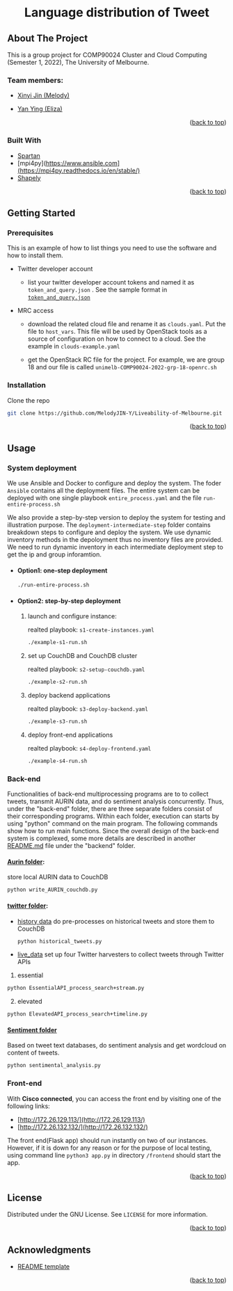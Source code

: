<div id="top"></div>
<!--
*** Thanks for checking out the Best-README-Template. If you have a suggestion
*** that would make this better, please fork the repo and create a pull request
*** or simply open an issue with the tag "enhancement".
*** Don't forget to give the project a star!
*** Thanks again! Now go create something AMAZING! :D
-->



<!-- PROJECT SHIELDS -->
<!--
*** I'm using markdown "reference style" links for readability.
*** Reference links are enclosed in brackets [ ] instead of parentheses ( ).
*** See the bottom of this document for the declaration of the reference variables
*** for contributors-url, forks-url, etc. This is an optional, concise syntax you may use.
*** https://www.markdownguide.org/basic-syntax/#reference-style-links
-->



<!-- PROJECT LOGO -->
<br />
<div align="center">
<h1 align="center"> Language distribution of Tweet </h1>

</div>

<!-- ABOUT THE PROJECT -->
## About The Project
This is a group project for COMP90024 Cluster and Cloud Computing (Semester 1, 2022), The University of Melbourne. 


### Team members: 
* [Xinyi Jin (Melody)](https://www.linkedin.com/in/melody-jin/)

* [Yan Ying (Eliza)](https://www.linkedin.com/in/yan-ying-602848218/)

<p align="right">(<a href="#top">back to top</a>)</p>


### Built With

* [Spartan](https://dashboard.cloud.unimelb.edu.au)
* [mpi4py](https://www.ansible.com](https://mpi4py.readthedocs.io/en/stable/)
* [Shapely](https://shapely.readthedocs.io/en/stable/manual.html)


<p align="right">(<a href="#top">back to top</a>)</p>



<!-- GETTING STARTED -->
## Getting Started

### Prerequisites

This is an example of how to list things you need to use the software and how to install them.
* Twitter developer account 

    * list your twitter developer account tokens and named it as `token_and_query.json` . See the sample format in [`token_and_query.json`](https://github.com/MelodyJIN-Y/Liveability-of-Melbourne/blob/main/backend/twitter/live_data/essential/token_and_query.json)

* MRC access 
  
    * download the related cloud file and rename it as `clouds.yaml`. Put the file to `host_vars`. This file will be used by OpenStack tools as a source of configuration on how to connect to a cloud. See the example in `clouds-example.yaml`
  
    * get the OpenStack RC file for the project. For example, we are group 18 and our file is called `unimelb-COMP90024-2022-grp-18-openrc.sh`

### Installation

Clone the repo
   ```sh
   git clone https://github.com/MelodyJIN-Y/Liveability-of-Melbourne.git
   ```

<p align="right">(<a href="#top">back to top</a>)</p>



<!-- USAGE EXAMPLES -->
## Usage

### System deployment 
We use Ansible and Docker to configure and deploy the system. The foder `Ansible` contains all the deployment files. The entire system can be deployed with one single playbook `entire_process.yaml` and the file `run-entire-process.sh`

We also provide a step-by-step version to deploy the system for testing and illustration purpose. The `deployment-intermediate-step` folder contains breakdown steps to configure and deploy the system. We use dynamic inventory methods in the depoloyment thus no inventory files are provided. We need to run dynamic inventory in each intermediate deployment step to get the ip and group inforamtion.  
* #### Option1: one-step deployment 

  ```sh
  ./run-entire-process.sh
  ```
* #### Option2: step-by-step deployment 
  1. launch and configure instance: 
  
      realted playbook: `s1-create-instances.yaml`
    
      ```sh
      ./example-s1-run.sh
      ```
  2. set up CouchDB and CouchDB cluster  
      
      realted playbook: `s2-setup-couchdb.yaml`
    
      ```sh
      ./example-s2-run.sh
      ```
  3. deploy backend applications  
      
      realted playbook: `s3-deploy-backend.yaml`
    
      ```sh
      ./example-s3-run.sh
      ```
  4. deploy front-end applications  
      
      realted playbook: `s4-deploy-frontend.yaml`
    
      ```sh
      ./example-s4-run.sh
      ```
### Back-end
Functionalities of back-end multiprocessing programs are to to collect tweets, transmit AURIN data, and do sentiment analysis concurrently. Thus, under the "back-end" folder, there are three separate folders consist of their corresponding programs. Within each folder, execution can starts by using "python" command on the main program. The following commands show how to run main functions. Since the overall design of the back-end system is complexed, some more details are described in another [README.md](https://github.com/MelodyJIN-Y/Liveability-of-Melbourne/blob/main/backend/README.md) file under the "backend" folder.
#### [Aurin folder](https://github.com/MelodyJIN-Y/Liveability-of-Melbourne/tree/main/backend/Aurin):
store local AURIN data to CouchDB
  ```sh
  python write_AURIN_couchdb.py
  ```
#### [twitter folder](https://github.com/MelodyJIN-Y/Liveability-of-Melbourne/tree/main/backend/twitter):
* [history data](https://github.com/MelodyJIN-Y/Liveability-of-Melbourne/tree/main/backend/twitter/history_data)
do pre-processes on historical tweets and store them to CouchDB
  ```sh
  python historical_tweets.py
  ```
* [live_data](https://github.com/MelodyJIN-Y/Liveability-of-Melbourne/tree/main/backend/twitter/live_data)
set up four Twitter harvesters to collect tweets through Twitter APIs
1. essential
  ```sh
  python EssentialAPI_process_search+stream.py
  ```
2. elevated
  ```sh
  python ElevatedAPI_process_search+timeline.py
  ```
  
#### [Sentiment folder](https://github.com/MelodyJIN-Y/Liveability-of-Melbourne/tree/main/backend/Sentiment)
Based on tweet text databases, do sentiment analysis and get wordcloud on content of tweets.
  ```sh
  python sentimental_analysis.py
  ```

### Front-end 

With **Cisco connected**, you can access the front end by visiting one of the following links:<br>
* [http://172.26.129.113/](http://172.26.129.113/)<br>
* [http://172.26.132.132/](http://172.26.132.132/)<br>

The front end(Flask app) should run instantly on two of our instances. However, if it is down for any reason or for the purpose of local testing, using command line `python3 app.py` in directory `/frontend` should start the app.

<p align="right">(<a href="#top">back to top</a>)</p>


<!-- LICENSE -->
## License

Distributed under the GNU License. See `LICENSE` for more information.

<p align="right">(<a href="#top">back to top</a>)</p>



<!-- ACKNOWLEDGMENTS -->
## Acknowledgments

* [README template](https://github.com/othneildrew/Best-README-Template)
<p align="right">(<a href="#top">back to top</a>)</p>



<!-- MARKDOWN LINKS & IMAGES -->
<!-- https://www.markdownguide.org/basic-syntax/#reference-style-links -->
[contributors-shield]: https://img.shields.io/github/contributors/MelodyJIN-Y/Liveability-of-Melbourne.svg?style=for-the-badge
[contributors-url]: https://github.com//MelodyJIN-Y/Liveability-of-Melbourne/graphs/contributors
[forks-shield]: https://img.shields.io/github/forks/MelodyJIN-Y/Liveability-of-Melbourne.svg?style=for-the-badge
[forks-url]: https://github.com//MelodyJIN-Y/Liveability-of-Melbourne/network/members
[license-shield]: https://img.shields.io/github/license/MelodyJIN-Y/Liveability-of-Melbourne.svg?style=for-the-badge
[license-url]: https://github.com/MelodyJIN-Y/Liveability-of-Melbourne/blob/main/LICENSE
[linkedin-shield]: https://img.shields.io/badge/-LinkedIn-black.svg?style=for-the-badge&logo=linkedin&colorB=555
[linkedin-url-Melody]: https://www.linkedin.com/in/melody-jin/
[linkedin-url-Eliza]: linkedin.com/in/yan-ying-602848218
[linkedin-url-Budd]: https://www.linkedin.com/in/xinhao-hao-3a199b23a/
[linkedin-url-Liqin]: www.linkedin.com/in/liqin-zhang-1480ba1a2
[video-shield]: https://img.shields.io/youtube/channel/views/UCLdeGdBHXeT1GqU83WmMy0w?style=social
[product-screenshot]: images/webpage.png
